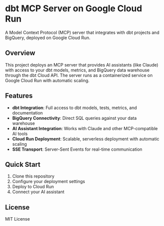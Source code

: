# dbt MCP Server on Google Cloud Run 

A Model Context Protocol (MCP) server that integrates with dbt projects and BigQuery, deployed on Google Cloud Run.

## Overview

This project deploys an MCP server that provides AI assistants (like Claude) with access to your dbt models, metrics, and BigQuery data warehouse through the dbt Cloud API. The server runs as a containerized service on Google Cloud Run with automatic scaling.

## Features

- **dbt Integration**: Full access to dbt models, tests, metrics, and documentation
- **BigQuery Connectivity**: Direct SQL queries against your data warehouse  
- **AI Assistant Integration**: Works with Claude and other MCP-compatible AI tools
- **Cloud Run Deployment**: Scalable, serverless deployment with automatic scaling
- **SSE Transport**: Server-Sent Events for real-time communication

## Quick Start

1. Clone this repository
2. Configure your deployment settings
3. Deploy to Cloud Run
4. Connect your AI assistant

## License

MIT License